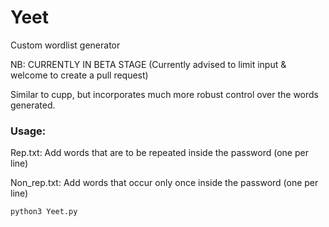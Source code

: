 # Yeet
Custom wordlist generator

NB: CURRENTLY IN BETA STAGE (Currently advised to limit input & welcome to create a pull request)

Similar to cupp, but incorporates much more robust control over the words generated.

### Usage:

Rep.txt:  Add words that are to be repeated inside the password (one per line)

Non_rep.txt:  Add words that occur only once inside the password (one per line)

<pr><code>python3 Yeet.py</code></pr>
